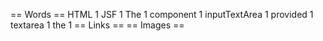 == Words ==
HTML 1
JSF 1
The 1
component 1
inputTextArea 1
provided 1
textarea 1
the 1
== Links ==
== Images ==
